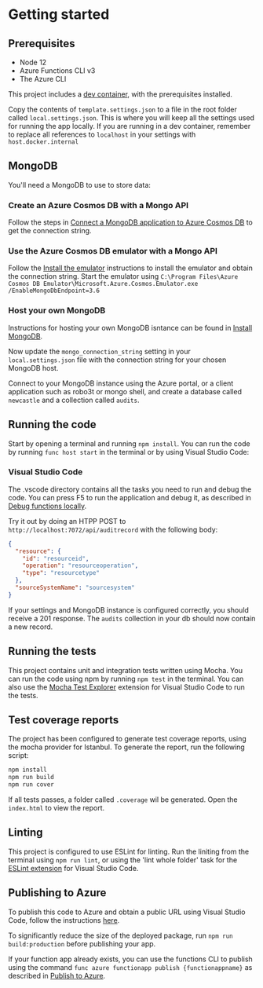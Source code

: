 # Getting started

## Prerequisites

- Node 12
- Azure Functions CLI v3
- The Azure CLI

This project includes a [dev container](https://code.visualstudio.com/docs/remote/containers), with the prerequisites installed.

Copy the contents of `template.settings.json` to a file in the root folder called `local.settings.json`. This is where you will keep all the settings used for running the app locally. If you are running in a dev container, remember to replace all references to `localhost` in your settings with `host.docker.internal`

## MongoDB

You'll need a MongoDB to use to store data:

### Create an Azure Cosmos DB with a Mongo API

Follow the steps in [Connect a MongoDB application to Azure Cosmos DB](https://learn.microsoft.com/azure/cosmos-db/connect-mongodb-account) to get the connection string.

### Use the Azure Cosmos DB emulator with a Mongo API

Follow the [Install the emulator](https://learn.microsoft.com/azure/cosmos-db/how-to-develop-emulator#install-the-emulator) instructions to install the emulator and obtain the connection string. Start the emulator using `C:\Program Files\Azure Cosmos DB Emulator\Microsoft.Azure.Cosmos.Emulator.exe /EnableMongoDbEndpoint=3.6`

### Host your own MongoDB

Instructions for hosting your own MongoDB isntance can be found in [Install MongoDB](https://docs.mongodb.com/manual/installation/).

Now update the `mongo_connection_string` setting in your `local.settings.json` file with the connection string for your chosen MongoDB host.

Connect to your MongoDB instance using the Azure portal, or a client application such as robo3t or mongo shell, and create a database called `newcastle` and a collection called `audits`.

## Running the code

Start by opening a terminal and running `npm install`.
You can run the code by running `func host start` in the terminal or by using Visual Studio Code:

### Visual Studio Code

The .vscode directory contains all the tasks you need to run and debug the code. You can press F5 to run the application and debug it, as described in [Debug functions locally](https://learn.microsoft.com/azure/azure-functions/functions-develop-vs-code?tabs=csharp#debugging-functions-locally).

Try it out by doing an HTPP POST to `http://localhost:7072/api/auditrecord` with the following body:

```json
{
  "resource": {
    "id": "resourceid",
    "operation": "resourceoperation",
    "type": "resourcetype"
  },
  "sourceSystemName": "sourcesystem"
}
```

If your settings and MongoDB instance is configured correctly, you should receive a 201 response. The `audits` collection in your db should now contain a new record.

## Running the tests

This project contains unit and integration tests written using Mocha. You can run the code using npm by running `npm test` in the terminal. You can also use the [Mocha Test Explorer](https://marketplace.visualstudio.com/items?itemName=hbenl.vscode-mocha-test-adapter) extension for Visual Studio Code to run the tests.

## Test coverage reports

The project has been configured to generate test coverage reports, using the mocha provider for Istanbul. To generate the report, run the following script:

```bash
npm install
npm run build
npm run cover
```

If all tests passes, a folder called `.coverage` wil be generated. Open the `index.html` to view the report.

## Linting

This project is configured to use ESLint for linting. Run the liniting from the terminal using `npm run lint`, or using the 'lint whole folder' task for the [ESLint extension](https://marketplace.visualstudio.com/items?itemName=dbaeumer.vscode-eslint) for Visual Studio Code.

## Publishing to Azure

To publish this code to Azure and obtain a public URL using Visual Studio Code, follow the instructions [here](https://learn.microsoft.com/azure/azure-functions/functions-develop-vs-code?tabs=csharp#publish-to-azure).

To significantly reduce the size of the deployed package, run `npm run build:production` before publishing your app.

If your function app already exists, you can use the functions CLI to publish using the command `func azure functionapp publish {functionappname}` as described in [Publish to Azure](https://learn.microsoft.com/azure/azure-functions/functions-run-local?tabs=windows%2Ccsharp%2Cbash#publish).
